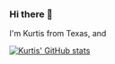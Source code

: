 ### Hi there 👋

I'm Kurtis from Texas, and

[![Kurtis' GitHub stats](https://github-readme-stats.vercel.app/api?username=KurtisIvey)](https://github.com/anuraghazra/github-readme-stats)

